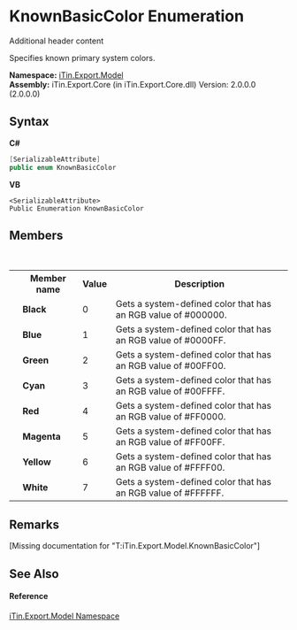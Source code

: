 # KnownBasicColor Enumeration
Additional header content 

Specifies known primary system colors.

**Namespace:**&nbsp;<a href="N_iTin_Export_Model">iTin.Export.Model</a><br />**Assembly:**&nbsp;iTin.Export.Core (in iTin.Export.Core.dll) Version: 2.0.0.0 (2.0.0.0)

## Syntax

**C#**<br />
``` C#
[SerializableAttribute]
public enum KnownBasicColor
```

**VB**<br />
``` VB
<SerializableAttribute>
Public Enumeration KnownBasicColor
```


## Members
&nbsp;<table><tr><th></th><th>Member name</th><th>Value</th><th>Description</th></tr><tr><td /><td target="F:iTin.Export.Model.KnownBasicColor.Black">**Black**</td><td>0</td><td>Gets a system-defined color that has an RGB value of #000000.</td></tr><tr><td /><td target="F:iTin.Export.Model.KnownBasicColor.Blue">**Blue**</td><td>1</td><td>Gets a system-defined color that has an RGB value of #0000FF.</td></tr><tr><td /><td target="F:iTin.Export.Model.KnownBasicColor.Green">**Green**</td><td>2</td><td>Gets a system-defined color that has an RGB value of #00FF00.</td></tr><tr><td /><td target="F:iTin.Export.Model.KnownBasicColor.Cyan">**Cyan**</td><td>3</td><td>Gets a system-defined color that has an RGB value of #00FFFF.</td></tr><tr><td /><td target="F:iTin.Export.Model.KnownBasicColor.Red">**Red**</td><td>4</td><td>Gets a system-defined color that has an RGB value of #FF0000.</td></tr><tr><td /><td target="F:iTin.Export.Model.KnownBasicColor.Magenta">**Magenta**</td><td>5</td><td>Gets a system-defined color that has an RGB value of #FF00FF.</td></tr><tr><td /><td target="F:iTin.Export.Model.KnownBasicColor.Yellow">**Yellow**</td><td>6</td><td>Gets a system-defined color that has an RGB value of #FFFF00.</td></tr><tr><td /><td target="F:iTin.Export.Model.KnownBasicColor.White">**White**</td><td>7</td><td>Gets a system-defined color that has an RGB value of #FFFFFF.</td></tr></table>

## Remarks
\[Missing <remarks> documentation for "T:iTin.Export.Model.KnownBasicColor"\]

## See Also


#### Reference
<a href="N_iTin_Export_Model">iTin.Export.Model Namespace</a><br />